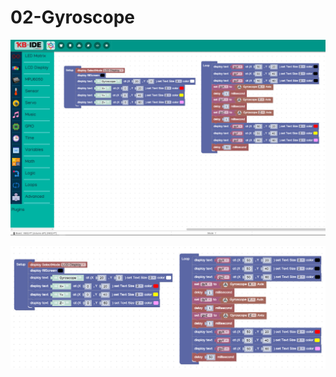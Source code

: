 # 02-Gyroscope

![](../../.gitbook/assets/image%20%28103%29.png)

![](../../.gitbook/assets/image%20%28138%29.png)


